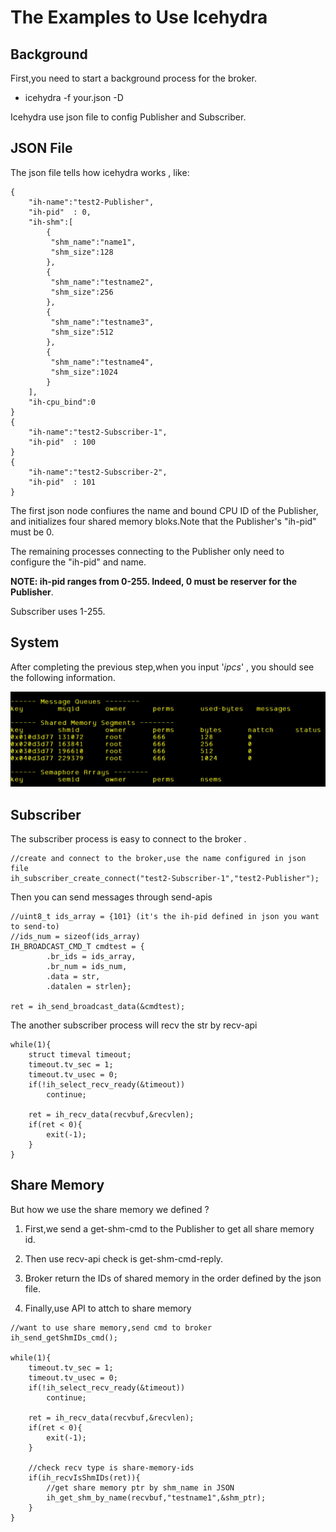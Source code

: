 # The Examples to Use Icehydra

## 

## Background

First,you need to start a background process for the broker.

- icehydra  -f  your.json -D

Icehydra use json file to config Publisher and  Subscriber.

## JSON File

The json file tells how icehydra works , like:

```
{
    "ih-name":"test2-Publisher",
    "ih-pid"  : 0,
    "ih-shm":[
        {
         "shm_name":"name1",
         "shm_size":128
        },
        {
         "shm_name":"testname2",
         "shm_size":256
        },
        {
         "shm_name":"testname3",
         "shm_size":512
        },
        {
         "shm_name":"testname4",
         "shm_size":1024
        }
    ],
    "ih-cpu_bind":0
}
{
    "ih-name":"test2-Subscriber-1",
    "ih-pid"  : 100
}
{
    "ih-name":"test2-Subscriber-2",
    "ih-pid"  : 101
}
```

The first json node confiures the name and bound CPU ID of the Publisher, and initializes four shared memory bloks.Note that the Publisher's "ih-pid" must be 0.

The remaining processes connecting to the Publisher only need to configure the "ih-pid" and name.

**NOTE: ih-pid ranges from 0-255. Indeed, 0 must be reserver for the  Publisher**.

Subscriber uses 1-255.

## System

After completing the previous step,when you input '*ipcs*' , you should see the following information.

![The ipcs img][ipcs-img]

[ipcs-img]:ipcs-info.JPG

## Subscriber

The subscriber process is easy to connect to the broker .

```
//create and connect to the broker,use the name configured in json file
ih_subscriber_create_connect("test2-Subscriber-1","test2-Publisher");

```

Then you can send messages  through send-apis

```
//uint8_t ids_array = {101} (it's the ih-pid defined in json you want to send-to)
//ids_num = sizeof(ids_array)
IH_BROADCAST_CMD_T cmdtest = {
        .br_ids = ids_array,
        .br_num = ids_num,
        .data = str,
        .datalen = strlen};

ret = ih_send_broadcast_data(&cmdtest);    
```

The another subscriber process will recv the str by  recv-api

```
while(1){
    struct timeval timeout;
    timeout.tv_sec = 1;
    timeout.tv_usec = 0;
    if(!ih_select_recv_ready(&timeout))
        continue;

    ret = ih_recv_data(recvbuf,&recvlen);
    if(ret < 0){
        exit(-1);
    }
}
```

## Share Memory

But how we use the share memory we defined ?

1. First,we send a get-shm-cmd to the Publisher to get all share memory id.

2. Then use recv-api check is get-shm-cmd-reply.

3. Broker return the IDs of shared memory in the order defined by the json file.

4. Finally,use API to attch to share memory

```
//want to use share memory,send cmd to broker
ih_send_getShmIDs_cmd();

while(1){
    timeout.tv_sec = 1;
    timeout.tv_usec = 0;
    if(!ih_select_recv_ready(&timeout))
        continue;

    ret = ih_recv_data(recvbuf,&recvlen);
    if(ret < 0){
        exit(-1);
    }

    //check recv type is share-memory-ids
    if(ih_recvIsShmIDs(ret)){
        //get share memory ptr by shm_name in JSON
        ih_get_shm_by_name(recvbuf,"testname1",&shm_ptr);
    }
}
```
